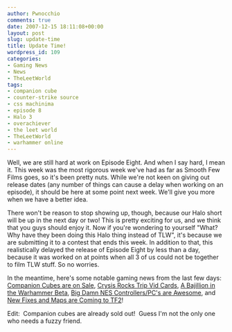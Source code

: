 ```yaml
---
author: Pwnocchio
comments: true
date: 2007-12-15 18:11:08+00:00
layout: post
slug: update-time
title: Update Time!
wordpress_id: 109
categories:
- Gaming News
- News
- TheLeetWorld
tags:
- companion cube
- counter-strike source
- css machinima
- episode 8
- Halo 3
- overachiever
- the leet world
- TheLeetWorld
- warhammer online
---
```


Well, we are still hard at work on Episode Eight.  And when I say hard, I mean it.  This week was the most rigorous week we've had as far as Smooth Few Films goes, so it's been pretty nuts.  While we're not keen on giving out release dates (any number of things can cause a delay when working on an episode), it should be here at some point next week.  We'll give you more when we have a better idea.

There won't be reason to stop showing up, though, because our Halo short will be up in the next day or two!  This is pretty exciting for us, and we think that you guys should enjoy it.  Now if you're wondering to yourself "What? Why have they been doing this Halo thing instead of TLW", it's because we are submitting it to a contest that ends this week.  In addition to that, this realistically delayed the release of Episode Eight by less than a day, because it was worked on at points when all 3 of us could not be together to film TLW stuff.  So no worries.

In the meantime, here's some notable gaming news from the last few days: [Companion Cubes are on Sale](http://store.valvesoftware.com/productshowcase/productshowcase_WCC-Plush.html), [Crysis Rocks Trip Vid Cards](http://www.gemaga.com/2007/12/12/over-1800-in-video-cards-to-run-crysis-on-very-high), [A Bajillion in the Warhammer Beta](http://www.joystiq.com/2007/12/13/more-than-half-a-million-sign-up-for-warhammer-online-beta/), [Big Damn NES Controllers/PC's are Awesome](http://www.nintendowiifanboy.com/2007/12/12/big-damn-nes-controller-is-really-a-big-damn-pc/), and [New Fixes and Maps are Coming to TF2](http://www.shacknews.com/onearticle.x/50336)!

Edit:  Companion cubes are already sold out!  Guess I'm not the only one who needs a fuzzy friend.
